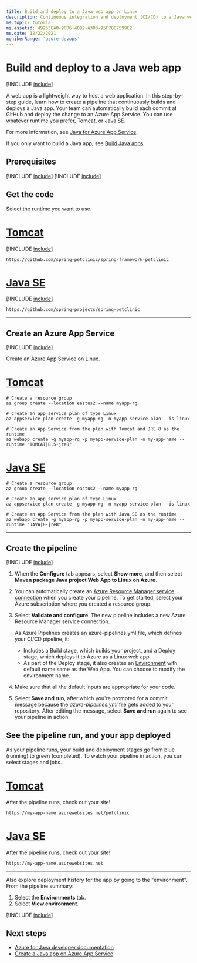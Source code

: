 ```yaml
---
title: Build and deploy to a Java web app on Linux
description: Continuous integration and deployment (CI/CD) to a Java web app on Linux.
ms.topic: tutorial
ms.assetid: 49253EA0-9CD6-4082-A303-95F78C7599C2
ms.date: 12/22/2021
monikerRange: 'azure-devops'
---
```


# Build and deploy to a Java web app

[!INCLUDE [include](../includes/version-team-services.md)]

A web app is a lightweight way to host a web application. In this step-by-step guide, learn how to create a pipeline that continuously builds and deploys a Java app. Your team can automatically build each commit at GitHub and deploy the change to an Azure App Service. You can use whatever runtime you prefer, Tomcat, or Java SE. 

For more information, see [Java for Azure App Service](/azure/app-service/configure-language-java). 

If you only want to build a Java app, see [Build Java apps](java.md).

## Prerequisites

[!INCLUDE [include](../includes/prerequisites.md)]
[!INCLUDE [include](../includes/azure-prerequisites.md)]

## Get the code

Select the runtime you want to use.

# [Tomcat](#tab/java-tomcat)

[!INCLUDE [include](includes/get-code-before-sample-repo-option-to-use-own-code.md)]

```
https://github.com/spring-petclinic/spring-framework-petclinic
```

# [Java SE](#tab/java-se)

[!INCLUDE [include](includes/get-code-before-sample-repo-option-to-use-own-code.md)]

```
https://github.com/spring-projects/spring-petclinic
```

---

## Create an Azure App Service

[!INCLUDE [include](includes/sign-in-azure-cli.md)]

Create an Azure App Service on Linux.

# [Tomcat](#tab/java-tomcat)

```azurecli
# Create a resource group
az group create --location eastus2 --name myapp-rg

# Create an app service plan of type Linux
az appservice plan create -g myapp-rg -n myapp-service-plan --is-linux

# Create an App Service from the plan with Tomcat and JRE 8 as the runtime
az webapp create -g myapp-rg -p myapp-service-plan -n my-app-name --runtime "TOMCAT|8.5-jre8"
```

# [Java SE](#tab/java-se)

```azurecli
# Create a resource group
az group create --location eastus2 --name myapp-rg

# Create an app service plan of type Linux
az appservice plan create -g myapp-rg -n myapp-service-plan --is-linux

# Create an App Service from the plan with Java SE as the runtime
az webapp create -g myapp-rg -p myapp-service-plan -n my-app-name --runtime "JAVA|8-jre8"
```

---

## Create the pipeline

[!INCLUDE [include](includes/create-pipeline-before-template-selected.md)]

1. When the **Configure** tab appears, select **Show more**, and then select **Maven package Java project Web App to Linux on Azure**. 

1. You can automatically create an [Azure Resource Manager service connection](../library/connect-to-azure.md) when you create your pipeline. To get started, select your Azure subscription where you created a resource group.

1. Select **Validate and configure**. The new pipeline includes a new Azure Resource Manager service connection. 

    As Azure Pipelines creates an azure-pipelines.yml file, which defines your CI/CD pipeline, it:

    * Includes a Build stage, which builds your project, and a Deploy stage, which deploys it to Azure as a Linux web app.
    * As part of the Deploy stage, it also creates an [Environment](../process/environments.md) with default name same as the Web App. You can choose to modify the environment name. 

1. Make sure that all the default inputs are appropriate for your code.

2. Select **Save and run**, after which you're prompted for a commit message because the *azure-pipelines.yml* file gets added to your repository. After editing the message, select **Save and run** again to see your pipeline in action.

## See the pipeline run, and your app deployed

As your pipeline runs, your build and deployment stages go from blue (running) to green (completed). To watch your pipeline in action, you can select stages and jobs.
# [Tomcat](#tab/java-tomcat)

After the pipeline runs, check out your site!

`https://my-app-name.azurewebsites.net/petclinic`
# [Java SE](#tab/java-se)

After the pipeline runs, check out your site!

`https://my-app-name.azurewebsites.net`

---

Also explore deployment history for the app by going to the "environment". From the pipeline summary:

1. Select the **Environments** tab.
2. Select **View environment**.

[!INCLUDE [include](includes/clean-up-resources.md)]

## Next steps

* [Azure for Java developer documentation](/azure/developer/java)
* [Create a Java app on Azure App Service](/azure/app-service/quickstart-java)
 